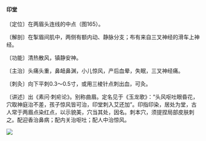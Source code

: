 #### 印堂

〔定位〕在两眉头连线的中点（图165）。

〔解剖〕在掣眉间肌中，两侧有额内动、静脉分支；布有来自三叉神经的滑车上神经。

〔功能〕清热散风，镇静安神。

〔主治〕头痛头重，鼻衄鼻渊，小儿惊风，产后血晕，失眠，三叉神经痛。

〔刺灸〕向下平刺0.3～0.5寸，或用三棱针点刺出血，可灸。

〔讲述〕出《素问·刺疟论》。别称曲眉。定名见于《玉龙歌》：“头风呕吐眼昏花，穴取神庭治不差，孩子惊风皆可治，印堂刺入艾还加”。印指印染，居处为堂，古人常于两眉点染红点，以示貌美，穴当其处，因名。刺本穴，须提捏局部皮肤刺之。配迎香治鼻病；配内关治呕吐；配人中治惊风。

![](img/图165.jpg)
